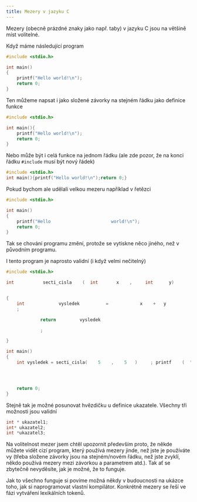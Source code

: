 ```yaml
---
title: Mezery v jazyku C
---
```


Mezery (obecně prázdné znaky jako např. taby) v jazyku C jsou na většině míst volitelné.


Když máme následující program
```c
#include <stdio.h>

int main()
{
    printf("Hello world!\n");
    return 0;
}
```

Ten můžeme napsat i jako složené závorky na stejném řádku jako definice funkce
```c
#include <stdio.h>

int main(){
    printf("Hello world!\n");
    return 0;
}
```

Nebo může být i celá funkce na jednom řádku (ale zde pozor, že na konci řádku `#include` musí být nový řádek)
```c
#include <stdio.h>
int main(){printf("Hello world!\n");return 0;}
```

Pokud bychom ale udělali velkou mezeru například v řetězci

```c
#include <stdio.h>

int main()
{
    printf("Hello                       world!\n");
    return 0;
}
```

Tak se chování programu změní, protože se vytiskne něco jiného, než v původním programu.


I tento program je naprosto validní (i když velmi nečitelný)
```c
#include <stdio.h>

int           secti_cisla    (  int       x    ,     int      y)


{
    int             vysledek          =            x    +   y
    ;

             return         vysledek

             ;

}

int main()
{
    int vysledek = secti_cisla(    5    ,    5   )     ; printf    (  "Vysledek je %i\n"   ,   vysledek   )   ;




    return 0;
}

```

Stejně tak je možné posunovat hvězdičku u definice ukazatele. Všechny tři možnosti jsou validní

```c
int * ukazatel1;
int* ukazatel2;
int *ukazatel3;
```

Na volitelnost mezer jsem chtěl upozornit především proto, že někde můžete vidět cizí program, který používá mezery jinde, než jste je používáte vy (třeba složene závorky jsou na stejném/novém řádku, než jste zvyklí, někdo používá mezery mezi závorkou a parametrem atd.). Tak ať se zbytečně nevyděsíte, jak je možné, že to funguje.

Jak to všechno funguje si povíme možná někdy v budoucnosti na ukázce toho, jak si naprogramovat vlastní kompilátor. Konkrétně mezery se řeší ve fázi vytváření lexikálních tokenů.
